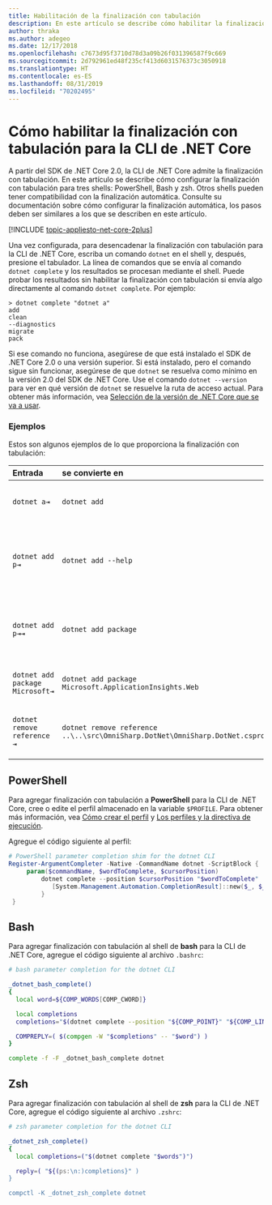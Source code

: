 ```yaml
---
title: Habilitación de la finalización con tabulación
description: En este artículo se describe cómo habilitar la finalización con tabulación para la CLI de .NET Core para PowerShell, Bash y zsh.
author: thraka
ms.author: adegeo
ms.date: 12/17/2018
ms.openlocfilehash: c7673d95f3710d78d3a09b26f031396587f9c669
ms.sourcegitcommit: 2d792961ed48f235cf413d6031576373c3050918
ms.translationtype: HT
ms.contentlocale: es-ES
ms.lasthandoff: 08/31/2019
ms.locfileid: "70202495"
---
```

# <a name="how-to-enable-tab-completion-for-net-core-cli"></a>Cómo habilitar la finalización con tabulación para la CLI de .NET Core

A partir del SDK de .NET Core 2.0, la CLI de .NET Core admite la finalización con tabulación. En este artículo se describe cómo configurar la finalización con tabulación para tres shells: PowerShell, Bash y zsh. Otros shells pueden tener compatibilidad con la finalización automática. Consulte su documentación sobre cómo configurar la finalización automática, los pasos deben ser similares a los que se describen en este artículo.

[!INCLUDE [topic-appliesto-net-core-2plus](~/includes/topic-appliesto-net-core-2plus.md)]

Una vez configurada, para desencadenar la finalización con tabulación para la CLI de .NET Core, escriba un comando `dotnet` en el shell y, después, presione el tabulador. La línea de comandos que se envía al comando `dotnet complete` y los resultados se procesan mediante el shell. Puede probar los resultados sin habilitar la finalización con tabulación si envía algo directamente al comando `dotnet complete`. Por ejemplo:

```console
> dotnet complete "dotnet a"
add
clean
--diagnostics
migrate
pack
```

Si ese comando no funciona, asegúrese de que está instalado el SDK de .NET Core 2.0 o una versión superior. Si está instalado, pero el comando sigue sin funcionar, asegúrese de que `dotnet` se resuelva como mínimo en la versión 2.0 del SDK de .NET Core. Use el comando `dotnet --version` para ver en qué versión de `dotnet` se resuelve la ruta de acceso actual. Para obtener más información, vea [Selección de la versión de .NET Core que se va a usar](../versions/selection.md).

### <a name="examples"></a>Ejemplos

Estos son algunos ejemplos de lo que proporciona la finalización con tabulación:

Entrada                                | se convierte en                                                                     | porque
:------------------------------------|:----------------------------------------------------------------------------|:--------------------------------
`dotnet a⇥`                          | `dotnet add`                                                                 | `add` es el primer subcomando, por orden alfabético.
`dotnet add p⇥`                      | `dotnet add --help`                                                          | La finalización con tabulación hace coincidir las subcadenas y `--help` aparece primero alfabéticamente.
`dotnet add p⇥⇥`                    | `dotnet add package`                                                          | Al presionar la tecla Tab una segunda vez aparece la siguiente sugerencia.      
`dotnet add package Microsoft⇥`      | `dotnet add package Microsoft.ApplicationInsights.Web`                      | Los resultados se devuelven por orden alfabético.
`dotnet remove reference ⇥`          | `dotnet remove reference ..\..\src\OmniSharp.DotNet\OmniSharp.DotNet.csproj` | La finalización con tabulación es compatible con archivos de proyecto.

## <a name="powershell"></a>PowerShell

Para agregar finalización con tabulación a **PowerShell** para la CLI de .NET Core, cree o edite el perfil almacenado en la variable `$PROFILE`. Para obtener más información, vea [Cómo crear el perfil](/powershell/module/microsoft.powershell.core/about/about_profiles?view=powershell-6#how-to-create-a-profile) y [Los perfiles y la directiva de ejecución](/powershell/module/microsoft.powershell.core/about/about_profiles?view=powershell-6#profiles-and-execution-policy). 

Agregue el código siguiente al perfil:

```powershell
# PowerShell parameter completion shim for the dotnet CLI 
Register-ArgumentCompleter -Native -CommandName dotnet -ScriptBlock {
     param($commandName, $wordToComplete, $cursorPosition)
         dotnet complete --position $cursorPosition "$wordToComplete" | ForEach-Object {
            [System.Management.Automation.CompletionResult]::new($_, $_, 'ParameterValue', $_)
         }
 }
```

## <a name="bash"></a>Bash

Para agregar finalización con tabulación al shell de **bash** para la CLI de .NET Core, agregue el código siguiente al archivo `.bashrc`:

```bash
# bash parameter completion for the dotnet CLI

_dotnet_bash_complete()
{
  local word=${COMP_WORDS[COMP_CWORD]}

  local completions
  completions="$(dotnet complete --position "${COMP_POINT}" "${COMP_LINE}")"

  COMPREPLY=( $(compgen -W "$completions" -- "$word") )
}

complete -f -F _dotnet_bash_complete dotnet
```

## <a name="zsh"></a>Zsh

Para agregar finalización con tabulación al shell de **zsh** para la CLI de .NET Core, agregue el código siguiente al archivo `.zshrc`:

```zsh
# zsh parameter completion for the dotnet CLI

_dotnet_zsh_complete() 
{
  local completions=("$(dotnet complete "$words")")

  reply=( "${(ps:\n:)completions}" )
}

compctl -K _dotnet_zsh_complete dotnet
```
